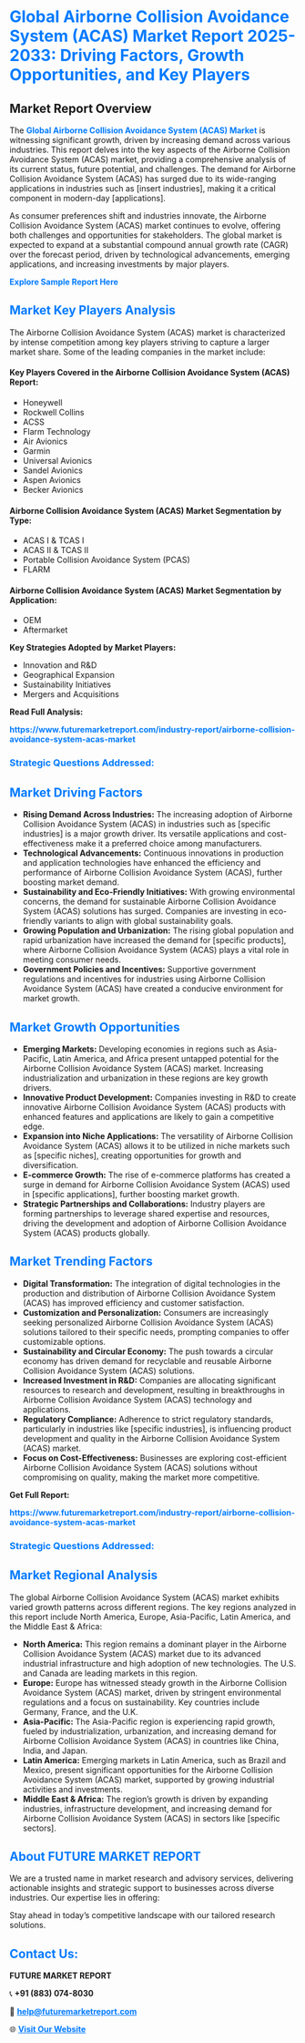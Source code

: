 <h1 style="color: #007BFF;">Global Airborne Collision Avoidance System (ACAS) Market Report 2025-2033: Driving Factors, Growth Opportunities, and Key Players</h1>

<section id="overview">
<h2>Market Report Overview</h2>
<p>The <a href="https://www.futuremarketreport.com/industry-report/airborne-collision-avoidance-system-acas-market" style="color: #007BFF; text-decoration: none;"><strong>Global Airborne Collision Avoidance System (ACAS) Market</strong></a> is witnessing significant growth, driven by increasing demand across various industries. This report delves into the key aspects of the Airborne Collision Avoidance System (ACAS) market, providing a comprehensive analysis of its current status, future potential, and challenges. The demand for Airborne Collision Avoidance System (ACAS) has surged due to its wide-ranging applications in industries such as [insert industries], making it a critical component in modern-day [applications].</p>
<p>As consumer preferences shift and industries innovate, the Airborne Collision Avoidance System (ACAS) market continues to evolve, offering both challenges and opportunities for stakeholders. The global market is expected to expand at a substantial compound annual growth rate (CAGR) over the forecast period, driven by technological advancements, emerging applications, and increasing investments by major players.</p>
</section>

<section id="overview">
<p><a href="https://www.futuremarketreport.com/request-sample/reportId=45372" style="color: #007BFF; text-decoration: none;"><strong>Explore Sample Report Here</strong></a></p>
</section>

<section id="key-players">
<h2 style="color: #007BFF;">Market Key Players Analysis</h2>
<p>The Airborne Collision Avoidance System (ACAS) market is characterized by intense competition among key players striving to capture a larger market share. Some of the leading companies in the market include:</p>
<h4>Key Players Covered in the Airborne Collision Avoidance System (ACAS) Report:</h4>
<ul><li>Honeywell</li><li>Rockwell Collins</li><li>ACSS</li><li>Flarm Technology</li><li>Air Avionics</li><li>Garmin</li><li>Universal Avionics</li><li>Sandel Avionics</li><li>Aspen Avionics</li><li>Becker Avionics</li></ul>
<h4>Airborne Collision Avoidance System (ACAS) Market Segmentation by Type:</h4>
<ul><li>ACAS I &amp; TCAS I</li><li>ACAS II &amp; TCAS II</li><li>Portable Collision Avoidance System (PCAS)</li><li>FLARM</li></ul>

<h4>Airborne Collision Avoidance System (ACAS) Market Segmentation by Application:</h4>
<ul><li>OEM</li><li>Aftermarket</li></ul>
<p><strong>Key Strategies Adopted by Market Players:</strong></p>
<ul>
<li>Innovation and R&D</li>
<li>Geographical Expansion</li>
<li>Sustainability Initiatives</li>
<li>Mergers and Acquisitions</li>
</ul>
</section>

<section>
<p><strong>Read Full Analysis: </strong></p><a href="https://www.futuremarketreport.com/industry-report/airborne-collision-avoidance-system-acas-market" style="color: #007BFF; text-decoration: none;"><strong>https://www.futuremarketreport.com/industry-report/airborne-collision-avoidance-system-acas-market</strong></a>
<h3 style="color: #007BFF;">Strategic Questions Addressed:</h3>
</section>

<section id="driving-factors">
<h2 style="color: #007BFF;">Market Driving Factors</h2>
<ul>
<li><strong>Rising Demand Across Industries:</strong> The increasing adoption of Airborne Collision Avoidance System (ACAS) in industries such as [specific industries] is a major growth driver. Its versatile applications and cost-effectiveness make it a preferred choice among manufacturers.</li>
<li><strong>Technological Advancements:</strong> Continuous innovations in production and application technologies have enhanced the efficiency and performance of Airborne Collision Avoidance System (ACAS), further boosting market demand.</li>
<li><strong>Sustainability and Eco-Friendly Initiatives:</strong> With growing environmental concerns, the demand for sustainable Airborne Collision Avoidance System (ACAS) solutions has surged. Companies are investing in eco-friendly variants to align with global sustainability goals.</li>
<li><strong>Growing Population and Urbanization:</strong> The rising global population and rapid urbanization have increased the demand for [specific products], where Airborne Collision Avoidance System (ACAS) plays a vital role in meeting consumer needs.</li>
<li><strong>Government Policies and Incentives:</strong> Supportive government regulations and incentives for industries using Airborne Collision Avoidance System (ACAS) have created a conducive environment for market growth.</li>
</ul>
</section>

<section id="growth-opportunities">
<h2 style="color: #007BFF;">Market Growth Opportunities</h2>
<ul>
<li><strong>Emerging Markets:</strong> Developing economies in regions such as Asia-Pacific, Latin America, and Africa present untapped potential for the Airborne Collision Avoidance System (ACAS) market. Increasing industrialization and urbanization in these regions are key growth drivers.</li>
<li><strong>Innovative Product Development:</strong> Companies investing in R&D to create innovative Airborne Collision Avoidance System (ACAS) products with enhanced features and applications are likely to gain a competitive edge.</li>
<li><strong>Expansion into Niche Applications:</strong> The versatility of Airborne Collision Avoidance System (ACAS) allows it to be utilized in niche markets such as [specific niches], creating opportunities for growth and diversification.</li>
<li><strong>E-commerce Growth:</strong> The rise of e-commerce platforms has created a surge in demand for Airborne Collision Avoidance System (ACAS) used in [specific applications], further boosting market growth.</li>
<li><strong>Strategic Partnerships and Collaborations:</strong> Industry players are forming partnerships to leverage shared expertise and resources, driving the development and adoption of Airborne Collision Avoidance System (ACAS) products globally.</li>
</ul>
</section>

<section id="trending-factors">
<h2 style="color: #007BFF;">Market Trending Factors</h2>
<ul>
<li><strong>Digital Transformation:</strong> The integration of digital technologies in the production and distribution of Airborne Collision Avoidance System (ACAS) has improved efficiency and customer satisfaction.</li>
<li><strong>Customization and Personalization:</strong> Consumers are increasingly seeking personalized Airborne Collision Avoidance System (ACAS) solutions tailored to their specific needs, prompting companies to offer customizable options.</li>
<li><strong>Sustainability and Circular Economy:</strong> The push towards a circular economy has driven demand for recyclable and reusable Airborne Collision Avoidance System (ACAS) solutions.</li>
<li><strong>Increased Investment in R&D:</strong> Companies are allocating significant resources to research and development, resulting in breakthroughs in Airborne Collision Avoidance System (ACAS) technology and applications.</li>
<li><strong>Regulatory Compliance:</strong> Adherence to strict regulatory standards, particularly in industries like [specific industries], is influencing product development and quality in the Airborne Collision Avoidance System (ACAS) market.</li>
<li><strong>Focus on Cost-Effectiveness:</strong> Businesses are exploring cost-efficient Airborne Collision Avoidance System (ACAS) solutions without compromising on quality, making the market more competitive.</li>
</ul>
</section>

<section>
<p><strong>Get Full Report: </strong></p><a href="https://www.futuremarketreport.com/industry-report/airborne-collision-avoidance-system-acas-market" style="color: #007BFF; text-decoration: none;"><strong>https://www.futuremarketreport.com/industry-report/airborne-collision-avoidance-system-acas-market</strong></a>
<h3 style="color: #007BFF;">Strategic Questions Addressed:</h3>
</section>


<section id="regional-analysis">
<h2 style="color: #007BFF;">Market Regional Analysis</h2>
<p>The global Airborne Collision Avoidance System (ACAS) market exhibits varied growth patterns across different regions. The key regions analyzed in this report include North America, Europe, Asia-Pacific, Latin America, and the Middle East & Africa:</p>
<ul>
<li><strong>North America:</strong> This region remains a dominant player in the Airborne Collision Avoidance System (ACAS) market due to its advanced industrial infrastructure and high adoption of new technologies. The U.S. and Canada are leading markets in this region.</li>
<li><strong>Europe:</strong> Europe has witnessed steady growth in the Airborne Collision Avoidance System (ACAS) market, driven by stringent environmental regulations and a focus on sustainability. Key countries include Germany, France, and the U.K.</li>
<li><strong>Asia-Pacific:</strong> The Asia-Pacific region is experiencing rapid growth, fueled by industrialization, urbanization, and increasing demand for Airborne Collision Avoidance System (ACAS) in countries like China, India, and Japan.</li>
<li><strong>Latin America:</strong> Emerging markets in Latin America, such as Brazil and Mexico, present significant opportunities for the Airborne Collision Avoidance System (ACAS) market, supported by growing industrial activities and investments.</li>
<li><strong>Middle East & Africa:</strong> The region’s growth is driven by expanding industries, infrastructure development, and increasing demand for Airborne Collision Avoidance System (ACAS) in sectors like [specific sectors].</li>
</ul>
</section>

<footer>
<h2 style="color: #007BFF;">About FUTURE MARKET REPORT</h2>
<p>We are a trusted name in market research and advisory services, delivering actionable insights and strategic support to businesses across diverse industries. Our expertise lies in offering:</p>

<p>Stay ahead in today’s competitive landscape with our tailored research solutions.</p>

<h2 style="color: #007BFF;">Contact Us:</h2>
<p><strong>FUTURE MARKET REPORT</strong></p>
<p>📞 <strong>+91 (883) 074-8030</strong></p>
<p>📧 <strong><a href="mailto:help@futuremarketreport.com" style="color: #007BFF;">help@futuremarketreport.com</a></strong></p>
<p>🌐 <strong><a href="https://www.futuremarketreport.com/" style="color: #007BFF;">Visit Our Website</a></strong></p>
</footer>